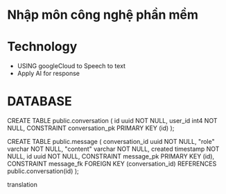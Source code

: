 # Nhập môn công nghệ phần mềm

# Technology
- USING googleCloud to Speech to text
- Apply AI for response

# DATABASE
CREATE TABLE public.conversation (
	id uuid NOT NULL,
	user_id int4 NOT NULL,
	CONSTRAINT conversation_pk PRIMARY KEY (id)
);

CREATE TABLE public.message (
	conversation_id uuid NOT NULL,
	"role" varchar NOT NULL,
	"content" varchar NOT NULL,
	created timestamp NOT NULL,
	id uuid NOT NULL,
	CONSTRAINT message_pk PRIMARY KEY (id),
	CONSTRAINT message_fk FOREIGN KEY (conversation_id) REFERENCES public.conversation(id)
);

translation